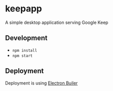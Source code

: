 # keepapp
A simple desktop application serving Google Keep

## Development
- `npm install`
- `npm start`

## Deployment
Deployment is using [Electron Builer](https://www.electron.build/)